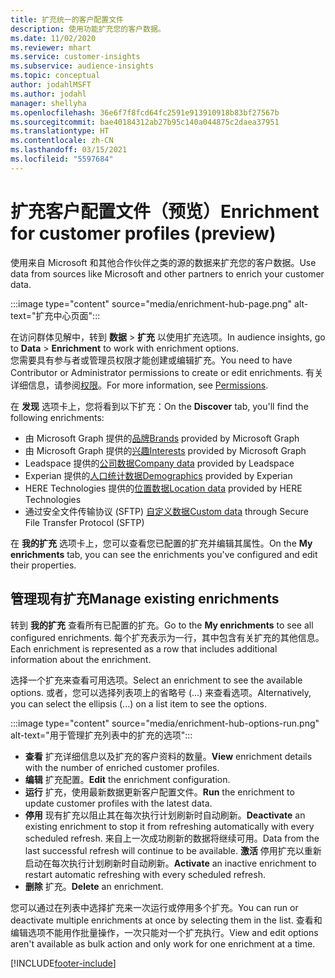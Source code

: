 ```yaml
---
title: 扩充统一的客户配置文件
description: 使用功能扩充您的客户数据。
ms.date: 11/02/2020
ms.reviewer: mhart
ms.service: customer-insights
ms.subservice: audience-insights
ms.topic: conceptual
author: jodahlMSFT
ms.author: jodahl
manager: shellyha
ms.openlocfilehash: 36e6f7f8fcd64fc2591e913910918b83bf27567b
ms.sourcegitcommit: bae40184312ab27b95c140a044875c2daea37951
ms.translationtype: HT
ms.contentlocale: zh-CN
ms.lasthandoff: 03/15/2021
ms.locfileid: "5597684"
---
```

# <a name="enrichment-for-customer-profiles-preview"></a><span data-ttu-id="be031-103">扩充客户配置文件（预览）</span><span class="sxs-lookup"><span data-stu-id="be031-103">Enrichment for customer profiles (preview)</span></span>

<span data-ttu-id="be031-104">使用来自 Microsoft 和其他合作伙伴之类的源的数据来扩充您的客户数据。</span><span class="sxs-lookup"><span data-stu-id="be031-104">Use data from sources like Microsoft and other partners to enrich your customer data.</span></span>

:::image type="content" source="media/enrichment-hub-page.png" alt-text="扩充中心页面":::

<span data-ttu-id="be031-106">在访问群体见解中，转到 **数据** > **扩充** 以使用扩充选项。</span><span class="sxs-lookup"><span data-stu-id="be031-106">In audience insights, go to **Data** > **Enrichment** to work with enrichment options.</span></span>    
<span data-ttu-id="be031-107">您需要具有参与者或管理员权限才能创建或编辑扩充。</span><span class="sxs-lookup"><span data-stu-id="be031-107">You need to have Contributor or Administrator permissions to create or edit enrichments.</span></span> <span data-ttu-id="be031-108">有关详细信息，请参阅[权限](permissions.md)。</span><span class="sxs-lookup"><span data-stu-id="be031-108">For more information, see [Permissions](permissions.md).</span></span>

<span data-ttu-id="be031-109">在 **发现** 选项卡上，您将看到以下扩充：</span><span class="sxs-lookup"><span data-stu-id="be031-109">On the **Discover** tab, you'll find the following enrichments:</span></span>

- <span data-ttu-id="be031-110">由 Microsoft Graph 提供的[品牌](enrichment-microsoft-graph.md)</span><span class="sxs-lookup"><span data-stu-id="be031-110">[Brands](enrichment-microsoft-graph.md) provided by Microsoft Graph</span></span>
- <span data-ttu-id="be031-111">由 Microsoft Graph 提供的[兴趣](enrichment-microsoft-graph.md)</span><span class="sxs-lookup"><span data-stu-id="be031-111">[Interests](enrichment-microsoft-graph.md) provided by Microsoft Graph</span></span>
- <span data-ttu-id="be031-112">Leadspace 提供的[公司数据](enrichment-leadspace.md)</span><span class="sxs-lookup"><span data-stu-id="be031-112">[Company data](enrichment-leadspace.md) provided by Leadspace</span></span>
- <span data-ttu-id="be031-113">Experian 提供的[人口统计数据](enrichment-experian.md)</span><span class="sxs-lookup"><span data-stu-id="be031-113">[Demographics](enrichment-experian.md) provided by Experian</span></span>
- <span data-ttu-id="be031-114">HERE Technologies 提供的[位置数据](enrichment-here.md)</span><span class="sxs-lookup"><span data-stu-id="be031-114">[Location data](enrichment-here.md) provided by HERE Technologies</span></span>
- <span data-ttu-id="be031-115">通过安全文件传输协议 (SFTP) [自定义数据](enrichment-SFTP-custom-import.md)</span><span class="sxs-lookup"><span data-stu-id="be031-115">[Custom data](enrichment-SFTP-custom-import.md) through Secure File Transfer Protocol (SFTP)</span></span>

<span data-ttu-id="be031-116">在 **我的扩充** 选项卡上，您可以查看您已配置的扩充并编辑其属性。</span><span class="sxs-lookup"><span data-stu-id="be031-116">On the **My enrichments** tab, you can see the enrichments you've configured and edit their properties.</span></span>

## <a name="manage-existing-enrichments"></a><span data-ttu-id="be031-117">管理现有扩充</span><span class="sxs-lookup"><span data-stu-id="be031-117">Manage existing enrichments</span></span>

<span data-ttu-id="be031-118">转到 **我的扩充** 查看所有已配置的扩充。</span><span class="sxs-lookup"><span data-stu-id="be031-118">Go to the **My enrichments** to see all configured enrichments.</span></span> <span data-ttu-id="be031-119">每个扩充表示为一行，其中包含有关扩充的其他信息。</span><span class="sxs-lookup"><span data-stu-id="be031-119">Each enrichment is represented as a row that includes additional information about the enrichment.</span></span>

<span data-ttu-id="be031-120">选择一个扩充来查看可用选项。</span><span class="sxs-lookup"><span data-stu-id="be031-120">Select an enrichment to see the available options.</span></span> <span data-ttu-id="be031-121">或者，您可以选择列表项上的省略号 (...) 来查看选项。</span><span class="sxs-lookup"><span data-stu-id="be031-121">Alternatively, you can select the ellipsis (...) on a list item to see the options.</span></span>

:::image type="content" source="media/enrichment-hub-options-run.png" alt-text="用于管理扩充列表中的扩充的选项":::

- <span data-ttu-id="be031-123">**查看** 扩充详细信息以及扩充的客户资料的数量。</span><span class="sxs-lookup"><span data-stu-id="be031-123">**View** enrichment details with the number of enriched customer profiles.</span></span>
- <span data-ttu-id="be031-124">**编辑** 扩充配置。</span><span class="sxs-lookup"><span data-stu-id="be031-124">**Edit** the enrichment configuration.</span></span>
- <span data-ttu-id="be031-125">**运行** 扩充，使用最新数据更新客户配置文件。</span><span class="sxs-lookup"><span data-stu-id="be031-125">**Run** the enrichment to update customer profiles with the latest data.</span></span>
- <span data-ttu-id="be031-126">**停用** 现有扩充以阻止其在每次执行计划刷新时自动刷新。</span><span class="sxs-lookup"><span data-stu-id="be031-126">**Deactivate** an existing enrichment to stop it from refreshing automatically with every scheduled refresh.</span></span> <span data-ttu-id="be031-127">来自上一次成功刷新的数据将继续可用。</span><span class="sxs-lookup"><span data-stu-id="be031-127">Data from the last successful refresh will continue to be available.</span></span> <span data-ttu-id="be031-128">**激活** 停用扩充以重新启动在每次执行计划刷新时自动刷新。</span><span class="sxs-lookup"><span data-stu-id="be031-128">**Activate** an inactive enrichment to restart automatic refreshing with every scheduled refresh.</span></span>
- <span data-ttu-id="be031-129">**删除** 扩充。</span><span class="sxs-lookup"><span data-stu-id="be031-129">**Delete** an enrichment.</span></span>

<span data-ttu-id="be031-130">您可以通过在列表中选择扩充来一次运行或停用多个扩充。</span><span class="sxs-lookup"><span data-stu-id="be031-130">You can run or deactivate multiple enrichments at once by selecting them in the list.</span></span> <span data-ttu-id="be031-131">查看和编辑选项不能用作批量操作，一次只能对一个扩充执行。</span><span class="sxs-lookup"><span data-stu-id="be031-131">View and edit options aren't available as bulk action and only work for one enrichment at a time.</span></span>


[!INCLUDE[footer-include](../includes/footer-banner.md)]